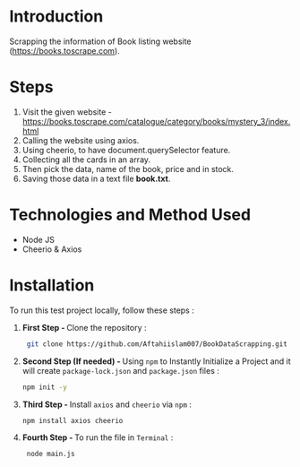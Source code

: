 # Introduction

Scrapping the information of Book listing website (https://books.toscrape.com).

# Steps

1. Visit the given website -  https://books.toscrape.com/catalogue/category/books/mystery_3/index.html
2. Calling the website using axios.
3. Using cheerio, to have document.querySelector feature.
4. Collecting all the cards in an array.
5. Then pick the data, name of the book, price and in stock.
6. Saving those data in a text file **book.txt**.

# Technologies and Method Used

- Node JS
- Cheerio & Axios


# Installation

To run this test project locally, follow these steps :

1. <b>First Step - </b> Clone the repository :
   
   ```bash
    git clone https://github.com/Aftahiislam007/BookDataScrapping.git
    ```

2. <b>Second Step (If needed) - </b> Using `npm` to Instantly Initialize a Project 
 and it will create `package-lock.json` and `package.json` files :
    
    ```bash
    npm init -y
    ```

3. <b>Third Step - </b> Install `axios` and `cheerio` via `npm` :
   
    ```bash
    npm install axios cheerio
    ```

4. <b>Fourth Step - </b> To run the file in `Terminal` :
   
   ```bash
    node main.js
    ```
